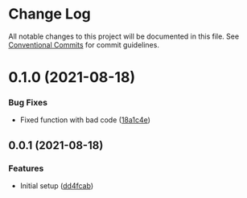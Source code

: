 # Change Log

All notable changes to this project will be documented in this file.
See [Conventional Commits](https://conventionalcommits.org) for commit guidelines.

# 0.1.0 (2021-08-18)


### Bug Fixes

* Fixed function with bad code ([18a1c4e](https://github.com/luismaglz/miniature-enigma/commit/18a1c4ead8622ec963041cbaaf4094f53e3d1fb6))



## 0.0.1 (2021-08-18)


### Features

* Initial setup ([dd4fcab](https://github.com/luismaglz/miniature-enigma/commit/dd4fcabe1e398feefebcd9ff6a2be68c4a71b381))
